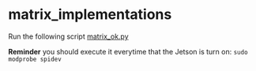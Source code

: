 # matrix_implementations
Run the following script [matrix_ok.py](https://github.com/QuantumRoboticsURC/matrix_implementations/blob/main/matrix_controller/src/matrix_ok.py)

**Reminder** you should execute it everytime that the Jetson is turn on:
`sudo modprobe spidev`
